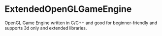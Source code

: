 # ExtendedOpenGLGameEngine
OpenGL Game Engine written in C/C++ and good for beginner-friendly and supports 3d only and extended libraries.
